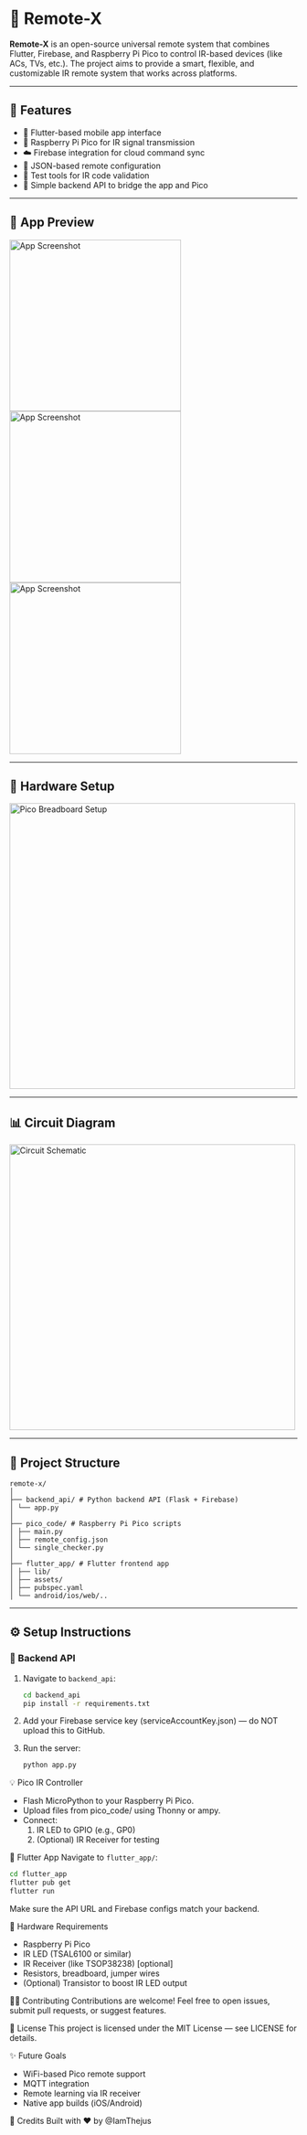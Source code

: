 # 📡 Remote-X

**Remote-X** is an open-source universal remote system that combines Flutter, Firebase, and Raspberry Pi Pico to control IR-based devices (like ACs, TVs, etc.). The project aims to provide a smart, flexible, and customizable IR remote system that works across platforms.

---

## 🚀 Features

- 📱 Flutter-based mobile app interface
- 🔌 Raspberry Pi Pico for IR signal transmission
- ☁️ Firebase integration for cloud command sync
- 🔄 JSON-based remote configuration
- 🧪 Test tools for IR code validation
- 🔧 Simple backend API to bridge the app and Pico

---

## 📸 App Preview

<img src="images/app_screenshot1.jpg" alt="App Screenshot" width="300"/>
<img src="images/app_screenshot2.jpg" alt="App Screenshot" width="300"/>
<img src="images/app_screenshot3.jpg" alt="App Screenshot" width="300"/>

---

## 🔌 Hardware Setup

<img src="images/breadboard_setup.jpg" alt="Pico Breadboard Setup" width="500"/>

---

## 📊 Circuit Diagram

<img src="images/circuit_schematic.png" alt="Circuit Schematic" width="500"/>

---

## 📂 Project Structure
```
remote-x/
│
├── backend_api/ # Python backend API (Flask + Firebase)
│ └── app.py
│
├── pico_code/ # Raspberry Pi Pico scripts
│ ├── main.py
│ ├── remote_config.json
│ └── single_checker.py
│
├── flutter_app/ # Flutter frontend app
│ ├── lib/
│ ├── assets/
│ ├── pubspec.yaml
│ └── android/ios/web/..
```
---

## ⚙️ Setup Instructions

### 🔧 Backend API

1. Navigate to `backend_api`:
   ```bash
   cd backend_api
   pip install -r requirements.txt
   ```
2. Add your Firebase service key (serviceAccountKey.json) — do NOT upload this to GitHub.

3. Run the server:
    ```python
   python app.py
   ```

💡 Pico IR Controller
* Flash MicroPython to your Raspberry Pi Pico.
* Upload files from pico_code/ using Thonny or ampy.
* Connect:
    1. IR LED to GPIO (e.g., GP0)
    2. (Optional) IR Receiver for testing

📱 Flutter App
Navigate to `flutter_app/`:
```bash
cd flutter_app
flutter pub get
flutter run
```

Make sure the API URL and Firebase configs match your backend.

🔌 Hardware Requirements
* Raspberry Pi Pico
* IR LED (TSAL6100 or similar)
* IR Receiver (like TSOP38238) [optional]
* Resistors, breadboard, jumper wires
* (Optional) Transistor to boost IR LED output



🧑‍💻 Contributing
Contributions are welcome! Feel free to open issues, submit pull requests, or suggest features.

📄 License
This project is licensed under the MIT License — see LICENSE for details.

✨ Future Goals
* WiFi-based Pico remote support
* MQTT integration
* Remote learning via IR receiver
* Native app builds (iOS/Android)

🙌 Credits
Built with ❤️ by @IamThejus
